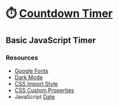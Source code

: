 # :stopwatch: [Countdown Timer](https://aatayde.github.io/countdown-timer)

## Basic JavaScript Timer

### Resources
- [Google Fonts](https://fonts.google.com/)
- [Dark Mode](https://developer.mozilla.org/en-US/docs/Web/CSS/Using_CSS_custom_properties)
- [CSS Import Style](https://developer.mozilla.org/en-US/docs/Web/CSS/@import)
- [CSS Custom Properties](https://developer.mozilla.org/en-US/docs/Web/CSS/Using_CSS_custom_properties)
- JavaScript [Date](https://developer.mozilla.org/en-US/docs/Web/JavaScript/Reference/Global_Objects/Date)